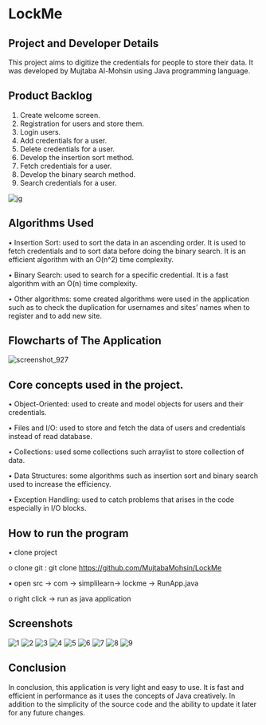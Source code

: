 # LockMe

## Project and Developer Details
This project aims to digitize the credentials for people to store their data. It was developed by Mujtaba Al-Mohsin using Java programming language.

## Product Backlog
1.	Create welcome screen.
2.	Registration for users and store them.
3.	Login users.
4.	Add credentials for a user.
5.	Delete credentials for a user.
6.	Develop the insertion sort method.
7.	Fetch credentials for a user.
8.	Develop the binary search method.
9.	Search credentials for a user.

![jg](https://user-images.githubusercontent.com/64940728/118550785-c931dc00-b765-11eb-8bbf-fcd73c8ddcb0.jpg)

## Algorithms Used
•	Insertion Sort: used to sort the data in an ascending order. It is used to fetch credentials and to sort data before doing the binary search. It is an efficient algorithm with an O(n^2) time complexity.

•	Binary Search: used to search for a specific credential. It is a fast algorithm with an O(n) time complexity.

•	Other algorithms: some created algorithms were used in the application such as to check the duplication for usernames and sites’ names when to register and to add new site.

## Flowcharts of The Application
![screenshot_927](https://user-images.githubusercontent.com/64940728/117709868-1d731400-b1da-11eb-8901-07d3a0e734d4.jpg)


## Core concepts used in the project. 
•	Object-Oriented: used to create and model objects for users and their credentials.

•	Files and I/O: used to store and fetch the data of users and credentials instead of read database.

•	Collections: used some collections such arraylist to store collection of data. 

•	Data Structures: some algorithms such as insertion sort and binary search used to increase the efficiency. 

•	Exception Handling: used to catch problems that arises in the code especially in I/O blocks.

## How to run the program
•	clone project

  o	clone git : git clone https://github.com/MujtabaMohsin/LockMe
  
•	open src -> com -> simplilearn-> lockme -> RunApp.java

  o	right click  -> run as java application


## Screenshots
![1](https://user-images.githubusercontent.com/64940728/118553865-8d007a80-b769-11eb-9146-60b30c7454f0.jpg)
![2](https://user-images.githubusercontent.com/64940728/118553871-8e31a780-b769-11eb-8753-c43e99fa0b14.jpg)
![3](https://user-images.githubusercontent.com/64940728/118553874-8eca3e00-b769-11eb-9159-f7aba7b7d68a.jpg)
![4](https://user-images.githubusercontent.com/64940728/118553875-8eca3e00-b769-11eb-928d-06fe7684bea5.jpg)
![5](https://user-images.githubusercontent.com/64940728/118553876-8f62d480-b769-11eb-89ce-cb12f83c8113.jpg)
![6](https://user-images.githubusercontent.com/64940728/118553878-8ffb6b00-b769-11eb-8d02-e057373a5514.jpg)
![7](https://user-images.githubusercontent.com/64940728/118553879-90940180-b769-11eb-82b1-34ceef3b360c.jpg)
![8](https://user-images.githubusercontent.com/64940728/118553882-90940180-b769-11eb-8d54-a7d250470eec.jpg)
![9](https://user-images.githubusercontent.com/64940728/118553885-912c9800-b769-11eb-8f61-7d56a2f5f8eb.jpg)


## Conclusion
In conclusion, this application is very light and easy to use. It is fast and efficient in performance as it uses the concepts of Java creatively. In addition to the simplicity of the source code and the ability to update it later for any future changes. 


